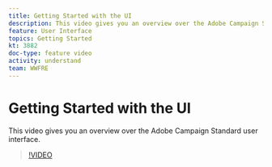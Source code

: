 ```yaml
---
title: Getting Started with the UI 
description: This video gives you an overview over the Adobe Campaign Standard user interface
feature: User Interface
topics: Getting Started
kt: 3882
doc-type: feature video
activity: understand
team: WWFRE
---
```


# Getting Started with the UI

This video gives you an overview over the Adobe Campaign Standard user interface.

>[!VIDEO](https://video.tv.adobe.com/v/18469?quality=12)
